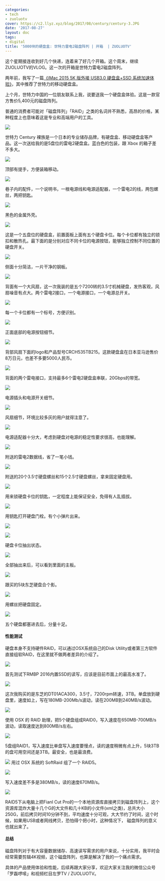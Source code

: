 ```yaml
---
categories:
- tech
- zuoluotv
cover: https://c2.llyz.xyz/blog/2017/08/century/century-3.JPG
date: '2017-08-27'
layout: doc
tags:
- digital
title: '5000块的硬盘盒: 世特力雷电2磁盘阵列 | 开箱  | ZUOLUOTV'
---
```



​这个星期接连收到好几个快递，连着来了好几个开箱。这个周末，继续ZUOLUOTV的VLOG。这一次的开箱是世特力雷电2磁盘阵列。

两年前，我写了一篇[《iMac 2015 5K 版外接 USB3.0 硬盘盒+SSD 系统加速体验》](https://luolei.org/imac-5k-external-usb-ssd-update/)，其中推荐了世特力的移动硬盘盒。

上个月，世特力中国的一位朋友联系上我，说要送我一个硬盘盒体验。这是一款官方售价5,400元的磁盘阵列。

普通的消费者可能对「磁盘阵列」「RAID」之类的名词并不熟悉，高昂的价格，某种程度上也意味着这是专业和高端用户的工具。

![](https://c2.llyz.xyz/blog/2017/08/century/century-1.JPG)

世特力 Century 裸族是一个日本的专业储存品牌，有硬盘盒、移动硬盘盒等产品。这一次送给我的是5盘位的雷电2硬盘盒。蓝白色的包装，跟 Xbox 的箱子差不多大。

![](https://c2.llyz.xyz/blog/2017/08/century/century-2.JPG)

顶部有提手，方便装箱移动。

![](https://c2.llyz.xyz/blog/2017/08/century/century-8.JPG)

巷子内的配件，一个说明书，一根电源线和电源适配器，一个雷电2的线，两包螺丝，两把钥匙。

![](https://c2.llyz.xyz/blog/2017/08/century/century-3.JPG)

黑色的金属外壳。

![](https://c2.llyz.xyz/blog/2017/08/century/century-7.JPG)

这是一个五盘位的硬盘盒，前置面板上面有五个硬盘卡位。每个卡位都有独立的锁扣和散热孔。最下面的是分别对应不同卡位的电源按钮，能够独立控制不同位置的硬盘开关。

![](https://c2.llyz.xyz/blog/2017/08/century/century-4.JPG)

侧面十分简洁，一片干净的钢板。

![](https://c2.llyz.xyz/blog/2017/08/century/century-5.JPG)

背面有一个大风扇，这一次我装的是五个7200转的3.5寸机械硬盘，发热客观，风扇噪音有点大。两个雷电2接口，一个电源接口，一个电源总开关。

![](https://c2.llyz.xyz/blog/2017/08/century/century-15.JPG)

每一个卡位都有一个标号，方便识别。

![](https://c2.llyz.xyz/blog/2017/08/century/century-16.JPG)

正面底部的电源按钮细节。

![](https://c2.llyz.xyz/blog/2017/08/century/century-17.JPG)

背部风扇下面的logo和产品型号CRCH535TB215。这款硬盘盒在日本亚马逊售价8万日元，也差不多要5000人民币。

![](https://c2.llyz.xyz/blog/2017/08/century/century-18.JPG)

背面的两个雷电接口，支持最多6个雷电2硬盘盒串联，20Gbps的带宽。

![](https://c2.llyz.xyz/blog/2017/08/century/century-20.JPG)

电源插头和电源开关细节。

![](https://c2.llyz.xyz/blog/2017/08/century/century-21.JPG)

风扇细节，环境比较多灰的用户就得注意了。

![](https://c2.llyz.xyz/blog/2017/08/century/century-10.JPG)

电源适配器十分大，考虑到硬盘对电源的稳定性要求很高，也能理解。

![](https://c2.llyz.xyz/blog/2017/08/century/century-11.JPG)

附送的雷电2数据线，省了一笔小钱。

![](https://c2.llyz.xyz/blog/2017/08/century/century-12.JPG)

附送的20个3.5寸硬盘螺丝和15个2.5寸硬盘螺丝，拿来固定硬盘用。

![](https://c2.llyz.xyz/blog/2017/08/century/century-13.JPG)

用来锁硬盘卡位的钥匙，一定程度上能保证安全，免得有人乱插拔。

![](https://c2.llyz.xyz/blog/2017/08/century/century-22.JPG)

用钥匙打开硬盘门栓。有个小弹片出来。

![](https://c2.llyz.xyz/blog/2017/08/century/century-23.JPG)

![](https://c2.llyz.xyz/blog/2017/08/century/century-25.JPG)

硬盘卡位抽出状态。

![](https://c2.llyz.xyz/blog/2017/08/century/century-26.JPG)

全部抽出来后，可以看到里面的主板。

![](https://c2.llyz.xyz/blog/2017/08/century/century-27.JPG)

跟买的5块东芝硬盘合个影。

![](https://c2.llyz.xyz/blog/2017/08/century/century-28.JPG)

用螺丝把硬盘固定。

![](https://c2.llyz.xyz/blog/2017/08/century/century-29.JPG)

五个硬盘都塞进去后，分量十足。

#### 性能测试

硬盘本身不支持硬件RAID，可以通过OSX系统自己的Disk Utility或者第三方软件直接组软RAID，在这里就不做两者差异的介绍了。

![](https://c2.llyz.xyz/blog/2017/08/century/century-speed-4.png)

首先测试下RMBP 2016内置SSD的读写，应该是目前市面上的最高水准了。

![](https://c2.llyz.xyz/blog/2017/08/century/century-speed-6.png)

这次我购买的是东芝的DT01ACA300，3.5寸，7200rpm转速，3TB。单盘放到硬盘里，速度如上，写在180MB-200Mb/s波动，读在200MB到240MB/s波动。

![](https://c2.llyz.xyz/blog/2017/08/century/century-speed-5.png)

使用 OSX 的 RAID 助理，把5个硬盘组成RAID0，写入速度在650MB-700MB/s波动，读取速度达到800MB/s左右。

![](https://c2.llyz.xyz/blog/2017/08/century/century-speed-6.png)

5盘组RAID1，写入速度比单盘写入速度要慢点，读的速度稍微有点上升，5块3TB的盘可用空间还是3TB。最安全，也是最浪费。

![](https://c2.llyz.xyz/blog/2017/08/century/century-speed-1.png) 用过 OSX 系统的 SoftRaid 组了一个 RAID5。

![](https://c2.llyz.xyz/blog/2017/08/century/century-speed-7.png)

写入速度差不多是380MB/s，读的速度670MB/s。

![](https://c2.llyz.xyz/blog/2017/08/century/century-speed-3.jpg)

RAID5下从电脑上把Fianl Cut Pro的一个本地资源库直接拷贝到磁盘阵列上，这个资源库混炸大量十几个G的大文件和几十KB的小文件(xml之类)，总共大小250G，前后拷贝时间10分钟不到，平均速度十分可观，大大节约了时间，这个时候，如果用USB或者网线拷贝，恐怕得个把小时，这种情况下， 磁盘阵列的意义也就出来了。

#### 总结

磁盘阵列对于有大容量数据储存、高速读写需求的用户来说，十分实用，我平时会经常需要剪辑4K视频，这个磁盘阵列，也算是解决了我的一个痛点需求。

具体的产品使用体验和性能，后续再跟大家分享，欢迎大家关注我的微信公众号「罗磊啰嗦」和视频栏目左罗TV / ZUOLUOTV。
